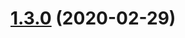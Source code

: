 # [1.3.0](https://github.com/heavenshell/ts-react-boilerplate/compare/v1.2.0...v1.3.0) (2020-02-29)



